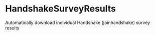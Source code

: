 # HandshakeSurveyResults
 Automatically download individual Handshake (joinhandshake) survey results
